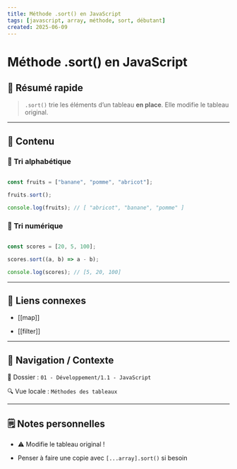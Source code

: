 ```yaml
---
title: Méthode .sort() en JavaScript
tags: [javascript, array, méthode, sort, débutant]
created: 2025-06-09
---
```


# Méthode .sort() en JavaScript

## 🧠 Résumé rapide

> `.sort()` trie les éléments d’un tableau **en place**. Elle modifie le tableau original.

---

## 📌 Contenu

### 📍 Tri alphabétique

```js

const fruits = ["banane", "pomme", "abricot"];

fruits.sort();

console.log(fruits); // [ "abricot", "banane", "pomme" ]

```

### 📍 Tri numérique

```js

const scores = [20, 5, 100];

scores.sort((a, b) => a - b);

console.log(scores); // [5, 20, 100]

```

---

## 🔗 Liens connexes

- [[map]]

- [[filter]]

  

---

  

## 🧭 Navigation / Contexte

  

📂 Dossier : `01 - Développement/1.1 - JavaScript`  

🔍 Vue locale : `Méthodes des tableaux`

  

---

  

## 🗒️ Notes personnelles

  

- ⚠️ Modifie le tableau original !

- Penser à faire une copie avec `[...array].sort()` si besoin